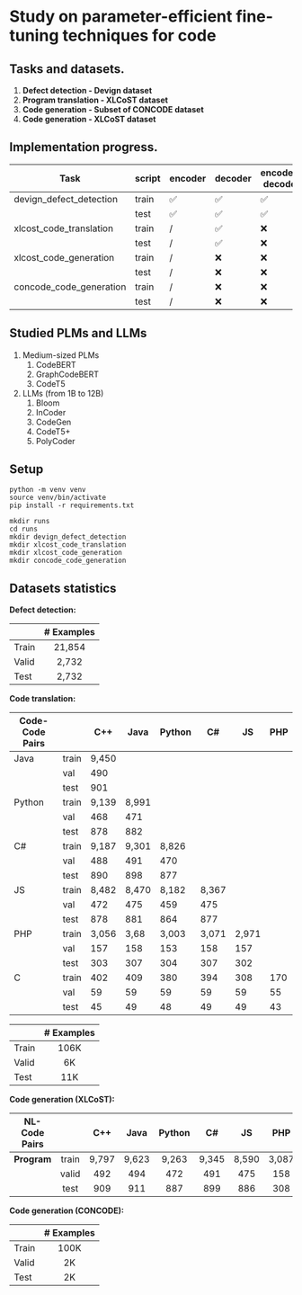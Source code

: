 # Study on parameter-efficient fine-tuning techniques for code

## Tasks and datasets.

1. **Defect detection - Devign dataset**
2. **Program translation - XLCoST dataset**
3. **Code generation - Subset of CONCODE dataset**
4. **Code generation - XLCoST dataset**

## Implementation progress.

| **Task**                | **script** | encoder | decoder | encoder-decoder
|-------------------------|------------|---------|---------|-----------------|
| devign_defect_detection | train      | ✅       |  ✅       |      ✅           |
|                         | test       | ✅       |    ✅     |        ✅         |
| xlcost_code_translation | train      | /       | ✅  |     ❌            |
|                         | test       | /       | ✅     |     ❌            |
| xlcost_code_generation  | train      | /       | ❌   | ❌           |
|                         | test       | /       | ❌     | ❌             |
| concode_code_generation | train      | /       | ❌   | ❌           |
|                         | test       | /       | ❌     | ❌             |

## Studied PLMs and LLMs

1. Medium-sized PLMs
    1. CodeBERT
    2. GraphCodeBERT
    3. CodeT5
2. LLMs (from 1B to 12B)
    1. Bloom
    2. InCoder
    3. CodeGen
    4. CodeT5+
    5. PolyCoder

## Setup

```shell
python -m venv venv
source venv/bin/activate
pip install -r requirements.txt

mkdir runs
cd runs
mkdir devign_defect_detection
mkdir xlcost_code_translation
mkdir xlcost_code_generation
mkdir concode_code_generation
```

## Datasets statistics

**Defect detection:**

|       | # Examples |
|-------|:----------:|
| Train |   21,854   |
| Valid |   2,732    |
| Test  |   2,732    |

**Code translation:**

|**Code-Code Pairs**|       | C++  | Java  | Python | C#    | JS    | PHP |
|--------|-------|------|-------|--------|-------|-------|-----|
| Java   | train |9,450 |       |        |       |       |     |
|        | val   |  490 |       |        |       |       |     |
|        | test  |  901 |       |        |       |       |     |
| Python | train |9,139 | 8,991 |        |       |       |     |
|        | val   |  468 | 471   |        |       |       |     |
|        | test  |  878 | 882   |        |       |       |     |
| C#     | train |9,187 | 9,301 | 8,826  |       |       |     |
|        | val   |  488 | 491   | 470    |       |       |     |
|        | test  |  890 | 898   | 877    |       |       |     |
| JS     | train |8,482 | 8,470 | 8,182  | 8,367 |       |     |
|        | val   |  472 | 475   | 459    | 475   |       |     |
|        | test  |  878 | 881   | 864    | 877   |       |     |
| PHP    | train |3,056 | 3,68  | 3,003  | 3,071 | 2,971 |     |
|        | val   |  157 | 158   | 153    | 158   | 157   |     |
|        | test  |  303 | 307   | 304    | 307   | 302   |     |
| C      | train |  402 | 409   | 380    | 394   | 308   | 170 |
|        | val   |   59 | 59    | 59     | 59    | 59    | 55  |
|        | test  |   45 | 49    | 48     | 49    | 49    | 43  |

|       | # Examples |
|-------|:----------:|
| Train |   106K   |
| Valid |   6K    |
| Test  |   11K    |

**Code generation (XLCoST):**

| **NL-Code Pairs** |       | **C++** | **Java** | **Python** | **C#** | **JS** | **PHP** | **C** | **Total** |
|:----------:|:-----:|:-------:|:--------:|:----------:|:------:|:------:|:-------:|:-----:|:---------:|
| **Program**| train |  9,797  |  9,623   |   9,263    | 9,345  | 8,590  |  3,087  |  463  |   50,168   |
|            | valid |   492   |    494   |     472    |   491  |   475  |   158   |   60  |    2,642   |
|            |  test |   909   |    911   |     887    |   899  |   886  |   308   |   51  |    4,851   |

**Code generation (CONCODE):**

|       | # Examples |
|-------|:----------:|
| Train |    100K    |
| Valid |     2K     |
| Test  |     2K     |
